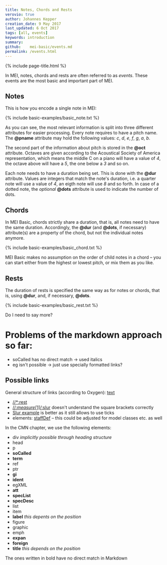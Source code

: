 ```yaml
---
title: Notes, Chords and Rests
verovio: true
author: Johannes Kepper
creation_date: 9 May 2017
last_updated: 6 Oct 2017
tags: [all, events]
keywords: introduction
summary: 
github:    mei-basic/events.md
permalink: /events.html
---
```


{% include page-title.html %}

In MEI, notes, chords and rests are often referred to as *events*.
These events are the most basic and important part of MEI.

## Notes

This is how you encode a single note in MEI:
 
{% include basic-examples/basic_note.txt %}

As you can see, the most relevant information is split into three different
attributes for easier processing. Every note requires to have a pitch name. The
**@pname** attribute may hold the following values: *c*,
*d*, *e*, *f*, *g*, *a*,
*b*.
            
The second part of the information about pitch is stored in the **@oct**
attribute. Octaves are given according to the Acoustical Society of America
representation, which means the middle C on a piano will have a value of
*4*, the octave above will have a *5*, the one below a
*3* and so on.

Each note needs to have a duration being set. This is done with the **@dur**
attribute. Values are integers that match the note's duration, i.e. a quarter note
will use a value of *4*, an eigth note will use *8* and so
forth. In case of a dotted note, the *optional*
**@dots** attribute is used to indicate the number of dots.

## Chords
 
In MEI Basic, chords strictly share a duration, that is, all notes need to have the
same duration. Accordingly, the **@dur** (and **@dots**, if necessary)
attribute(s) are a property of the chord, but not the individual notes anymore.

{% include basic-examples/basic_chord.txt %}

MEI Basic makes no assumption on the order of child notes in a chord – you can start
either from the highest or lowest pitch, or mix them as you like.

## Rests

The duration of rests is specified the same way as for notes or chords, that is,
using **@dur**, and, if necessary, **@dots**.

{% include basic-examples/basic_rest.txt %}

Do I need to say more?

# Problems of the markdown approach so far:

- soCalled has no direct match -> used italics
- eg isn't possible -> just use specially formatted links?

## Possible links
General structure of links (according to Oxygen): [text](file.url "title")

- [//*:rest](eg:basic.mei)
- [//*:measure[1]/*:slur](eg:basic_slur1.mei) doesn't understand the square brackets correctly
- [Slur example](eg:basic_slur1.mei "//*:measure[1]/*:slur") is better as it still allows to use ticks
- elements: [staffDef](elem:staffDef) – this could be adjusted for model classes etc. as well

In the CMN chapter, we use the following elements: 

- div *implicitly possible through heading structure*
- head 
- p
- **soCalled**
- **term**
- ref
- ptr
- **gi**
- **ident**
- egXML
- **att**
- **specList**
- **specDesc**
- list
- item
- **label** *this depents on the position*
- figure
- graphic
- emph
- **expan**
- **foreign**
- **title** *this depends on the position*

The ones written in bold have no direct match in Markdown



